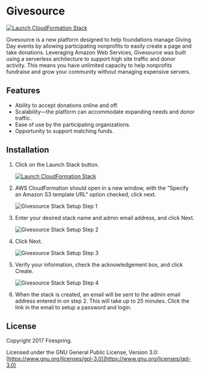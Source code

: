 # Givesource

[![Launch CloudFormation Stack](https://s3.amazonaws.com/cloudformation-examples/cloudformation-launch-stack.png)](https://console.aws.amazon.com/cloudformation/home?region=us-west-2#/stacks/new?stackName=Givesource&templateURL=https://s3-us-west-2.amazonaws.com/givesource-cj/cf-templates/0.0.1/givesource.yml)

Givesource is a new platform designed to help foundations manage Giving Day events by allowing participating nonprofits to easily create a page and take donations.
Leveraging Amazon Web Services, Givesource was built using a serverless architecture to support high site traffic and donor activity.
This means you have unlimited capacity to help nonprofits fundraise and grow your community without managing expensive servers.

## Features

* Ability to accept donations online and off.
* Scalability—the platform can accommodate expanding needs and donor traffic.
* Ease of use by the participating organizations.
* Opportunity to support matching funds.

## Installation

1. Click on the Launch Stack button.

	[![Launch CloudFormation Stack](https://s3.amazonaws.com/cloudformation-examples/cloudformation-launch-stack.png)](https://console.aws.amazon.com/cloudformation/home?region=us-west-2#/stacks/new?stackName=Givesource&templateURL=https://s3-us-west-2.amazonaws.com/givesource-cj/cf-templates/0.0.1/givesource.yml)

2. AWS CloudFormation should open in a new window, with the "Specify an Amazon S3 template URL" option checked, click next.

	![Givesource Stack Setup Step 1](wiki/images/givesource-stack-step-1.png)
	
3. Enter your desired stack name and admin email address, and click Next.

	![Givesource Stack Setup Step 2](wiki/images/givesource-stack-step-2.png)
	
4. Click Next.

	![Givesource Stack Setup Step 3](wiki/images/givesource-stack-step-3.png)
	
5. Verify your information, check the acknowledgement box, and click Create.

	![Givesource Stack Setup Step 4](wiki/images/givesource-stack-step-4.png)
	
6. When the stack is created, an email will be sent to the admin email address entered in on step 2. This will take up to 25 minutes. Click the link in the email to setup a password and login.

## License

Copyright 2017 Firespring.

Licensed under the GNU General Public License, Version 3.0: [https://www.gnu.org/licenses/gpl-3.0](https://www.gnu.org/licenses/gpl-3.0)